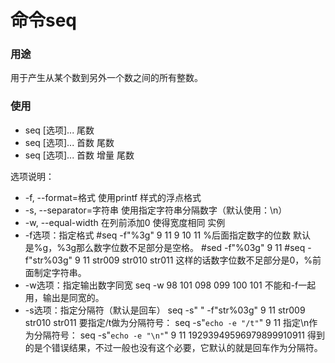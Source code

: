 
# 命令seq


### 用途

用于产生从某个数到另外一个数之间的所有整数。 


### 使用
- seq [选项]... 尾数 
- seq [选项]... 首数 尾数 
- seq [选项]... 首数 增量 尾数 

选项说明：

- -f, --format=格式 使用printf 样式的浮点格式 
- -s, --separator=字符串 使用指定字符串分隔数字（默认使用：\n） 
- -w, --equal-width 在列前添加0 使得宽度相同 实例 
- -f选项：指定格式 #seq -f"%3g" 9 11 9 10 11 %后面指定数字的位数 默认是%g，%3g那么数字位数不足部分是空格。 #sed -f"%03g" 9 11 #seq -f"str%03g" 9 11 str009 str010 str011 这样的话数字位数不足部分是0，%前面制定字符串。 
- -w选项：指定输出数字同宽 seq -w 98 101 098 099 100 101 不能和-f一起用，输出是同宽的。 
- -s选项：指定分隔符（默认是回车） seq -s" " -f"str%03g" 9 11 str009 str010 str011 要指定/t做为分隔符号： seq -s"`echo -e "/t"`" 9 11 指定\n作为分隔符号： seq -s"`echo -e "\n"`" 9 11 19293949596979899910911 得到的是个错误结果，不过一般也没有这个必要，它默认的就是回车作为分隔符。
